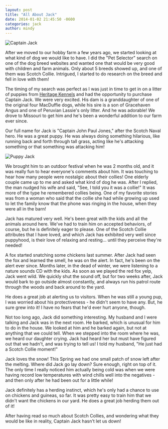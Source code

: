 ```yaml
---
layout: post
title: "All About Jack"
date: 2014-01-02 21:45:50 -0600
categories: jack 
author: mindy
---
```


![Captain Jack](/images/jack-circle.png "Captain Jack")

After we moved to our hobby farm a few years ago, we started looking at what kind of dog we would like to have. I did the "Pet Selector" search on one of the dog breed websites and wanted one that would be very good with children and farm animals. Only about 5 breeds showed up, and one of them was Scotch Collie. Intrigued, I started to do research on the breed and fell in love with them!

<!-- more -->

The timing of my search was perfect as I was just in time to get in on a litter of puppies from
[Heritage Kennels](http://heritage.scotchcollie.org/) and had the opportunity to purchase Captain Jack. We were very excited. His dam is a granddaughter of one of the original four MacDuffie dogs, while his sire is a son of Gracehaven Angus and one of Peruvian Lassie's only litter. And he was adorable! We drove to Missouri to get him and he's been a wonderful addition to our farm ever since. 

Our full name for Jack is "Captain John Paul Jones," after the Scotch Naval hero. He was a great puppy. 
He was always doing something hilarious, like running back and forth through tall grass, acting like he's attacking something or that something was attacking him! 

![Puppy Jack](/images/puppy-jack-1.jpg "Jack as a puppy")

We brought him to an outdoor festival when he was 2 months old, and it was really fun to hear everyone's comments about him. It was touching to hear how many people were nostalgic about their collies! One elderly couple came up to me and asked what kind of dog he was. After I replied, the man nudged his wife and said, "See, I told you it was a collie!" It was more of the type he remembered collies being. One of my favorite stories was from a woman who said that the collie she had while growing up used to let the family know that the phone was ringing in the house, when they were all in the barn!

Jack has matured very well. He's been great with the kids and all the animals around here. We've had to train him on accepted behaviors, of course, but he is definitely eager to please. One of the Scotch Collie attributes that I have loved, and which Jack has exhibited very well since puppyhood, is their love of relaxing and resting... until they perceive they're needed!

A fox started snatching some chickens last summer. After Jack had seen the fox and learned the smell, he was on the alert. In fact, he's been on the alert ever since. Months later, in the dead of winter, we were listening to a nature sounds CD with the kids. As soon as we played the red fox yelp, Jack went wild. We quickly shut the sound off, but for two weeks after, Jack would bark to go outside almost constantly, and always run his patrol route through the woods and back around to the yard.


He does a great job at alerting us to visitors. When he was still a young pup, I was worried about his protectiveness - he didn't seem to have any. But, he sure grew into it! I have no fears that he'd ever hurt anyone, though.

Not too long ago, Jack did something interesting.  My husband and I were talking and Jack was in the next room.  He barked, which is unusual for him to do in the house.  We looked at him and he barked again, but not at anything that we could tell.  When we stepped into the room where he was, we heard our daughter crying.  Jack had heard her but must have figured out that we hadn't, and was trying to tell us!   I told my husband, "He just had a Scotch Collie moment!"

Jack loves the snow! This Spring we had one small patch of snow left after the melting. Where did Jack go lay down?  Sure enough, right on top of it. The only time I really noticed him actually being cold was when we were having record low temperatures with wind chills well into the negatives - and then only after he had been out for a little while!

Jack definitely has a herding instinct, which he's only had a chance to use on chickens and guineas, so far.  It was pretty easy to train him that we didn't want the chickens in our yard. He does a great job herding them out of it!

After having read so much about Scotch Collies, and wondering what they would be like in reality, Captain Jack hasn't let us down!
